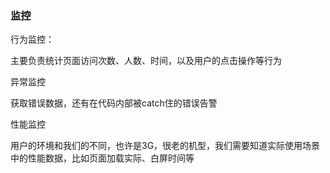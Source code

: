 ### 监控

行为监控：

主要负责统计页面访问次数、人数、时间，以及用户的点击操作等行为



异常监控

获取错误数据，还有在代码内部被catch住的错误告警



性能监控

用户的环境和我们的不同，也许是3G，很老的机型，我们需要知道实际使用场景中的性能数据，比如页面加载实际、白屏时间等